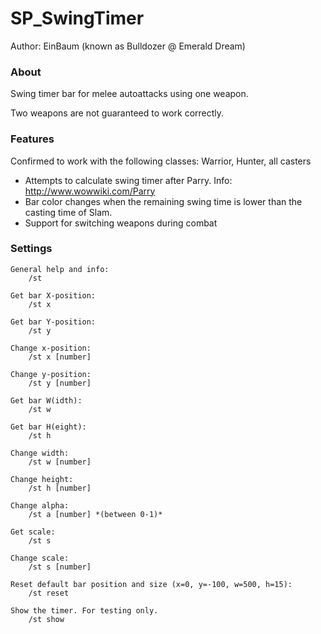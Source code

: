 
# SP_SwingTimer

Author: EinBaum (known as Bulldozer @ Emerald Dream)

### About

Swing timer bar for melee autoattacks using one weapon.

Two weapons are not guaranteed to work correctly.

### Features

Confirmed to work with the following classes: Warrior, Hunter, all casters

- Attempts to calculate swing timer after Parry. Info: http://www.wowwiki.com/Parry
- Bar color changes when the remaining swing time is lower than the casting time of Slam.
- Support for switching weapons during combat

### Settings

	General help and info:
		/st

	Get bar X-position:
		/st x

	Get bar Y-position:
		/st y

	Change x-position:
		/st x [number]

	Change y-position:
		/st y [number]

	Get bar W(idth):
		/st w

	Get bar H(eight):
		/st h

	Change width:
		/st w [number]

	Change height:
		/st h [number]

	Change alpha:
		/st a [number] *(between 0-1)*

	Get scale:
		/st s

	Change scale:
		/st s [number]

	Reset default bar position and size (x=0, y=-100, w=500, h=15):
		/st reset

	Show the timer. For testing only.
		/st show
